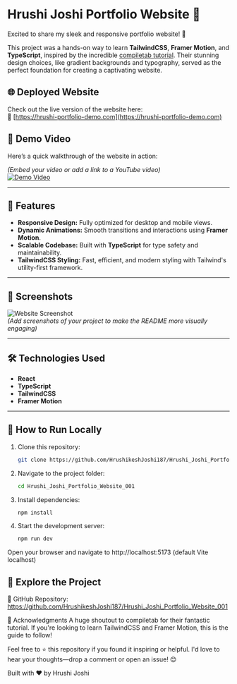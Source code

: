 # Hrushi Joshi Portfolio Website 🌟

Excited to share my sleek and responsive portfolio website! 🚀

This project was a hands-on way to learn **TailwindCSS**, **Framer Motion**, and **TypeScript**, inspired by the incredible [compiletab tutorial](https://www.youtube.com/watch?v=_63mEm3AMSY&t=29s). Their stunning design choices, like gradient backgrounds and typography, served as the perfect foundation for creating a captivating website.

## 🌐 Deployed Website

Check out the live version of the website here:  
🔗 [https://hrushi-portfolio-demo.com](https://hrushi-portfolio-demo.com)

## 🎥 Demo Video

Here’s a quick walkthrough of the website in action:

_(Embed your video or add a link to a YouTube video)_  
[![Demo Video](https://img.youtube.com/vi/your-video-id/maxresdefault.jpg)](https://www.youtube.com/watch?v=your-video-id)

---

## 🚀 Features

- **Responsive Design:** Fully optimized for desktop and mobile views.
- **Dynamic Animations:** Smooth transitions and interactions using **Framer Motion**.
- **Scalable Codebase:** Built with **TypeScript** for type safety and maintainability.
- **TailwindCSS Styling:** Fast, efficient, and modern styling with Tailwind's utility-first framework.

---

## 📸 Screenshots

![Website Screenshot](./screenshot.png)  
_(Add screenshots of your project to make the README more visually engaging)_

---

## 🛠️ Technologies Used

- **React**
- **TypeScript**
- **TailwindCSS**
- **Framer Motion**

---

## 📂 How to Run Locally

1. Clone this repository:

   ```bash
   git clone https://github.com/HrushikeshJoshi187/Hrushi_Joshi_Portfolio_Website_001.git
   ```

2. Navigate to the project folder:

   ```bash
   cd Hrushi_Joshi_Portfolio_Website_001
   ```

3. Install dependencies:

   ```bash
   npm install
   ```

4. Start the development server:

   ```bash
   npm run dev
   ```

Open your browser and navigate to http://localhost:5173 (default Vite localhost)

## 📁 Explore the Project

🔗 GitHub Repository: https://github.com/HrushikeshJoshi187/Hrushi_Joshi_Portfolio_Website_001

🎉 Acknowledgments
A huge shoutout to compiletab for their fantastic tutorial. If you're looking to learn TailwindCSS and Framer Motion, this is the guide to follow!

Feel free to ⭐️ this repository if you found it inspiring or helpful. I'd love to hear your thoughts—drop a comment or open an issue! 😊

Built with ❤️ by Hrushi Joshi
